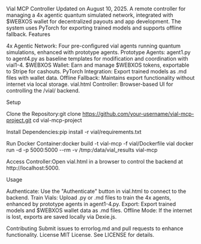 Vial MCP Controller
Updated on August 10, 2025.
A remote controller for managing a 4x agentic quantum simulated network, integrated with $WEBXOS wallet for decentralized payouts and app development. The system uses PyTorch for exporting trained models and supports offline fallback.
Features

4x Agentic Network: Four pre-configured vial agents running quantum simulations, enhanced with prototype agents.
Prototype Agents: agent1.py to agent4.py as baseline templates for modification and coordination with vial1-4.
$WEBXOS Wallet: Earn and manage $WEBXOS tokens, exportable to Stripe for cashouts.
PyTorch Integration: Export trained models as .md files with wallet data.
Offline Fallback: Maintains export functionality without internet via local storage.
vial.html Controller: Browser-based UI for controlling the /vial/ backend.

Setup

Clone the Repository:git clone https://github.com/your-username/vial-mcp-project.git
cd vial-mcp-project


Install Dependencies:pip install -r vial/requirements.txt


Run Docker Container:docker build -t vial-mcp -f vial/Dockerfile vial
docker run -d -p 5000:5000 --rm -v /tmp:/data/vial_results vial-mcp


Access Controller:Open vial.html in a browser to control the backend at http://localhost:5000.

Usage

Authenticate: Use the "Authenticate" button in vial.html to connect to the backend.
Train Vials: Upload .py or .md files to train the 4x agents, enhanced by prototype agents in agent1-4.py.
Export: Export trained models and $WEBXOS wallet data as .md files.
Offline Mode: If the internet is lost, exports are saved locally via Dexie.js.

Contributing
Submit issues to errorlog.md and pull requests to enhance functionality.
License
MIT License. See LICENSE for details.
